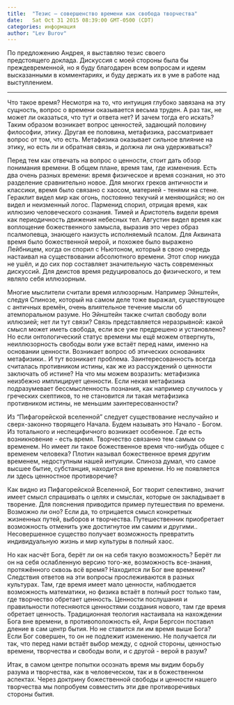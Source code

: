 ```yaml
---
title:  "Тезис — совершенство времени как свобода творчества"
date:   Sat Oct 31 2015 08:39:00 GMT-0500 (CDT)
categories: информация
author: "Lev Burov"
---
```


По предложению Андрея, я выставляю тезис своего предстоящего доклада. Дискуссия с моей стороны была бы преждевременной, но я буду благодарен всем вопросам и идеям высказанными в комментариях, и буду держать их в уме в работе над выступлением.

<hr />

Что такое время? Несмотря на то, что интуиция глубоко завязана на эту сущность, вопрос о времени оказывается весьма труден. А раз так, не может ли оказаться, что тут и ответа нет? И зачем тогда его искать? Таким образом возникает вопрос ценностей, задающий половину философии, этику. Другая ее половина, метафизика, рассматривает вопрос от том, что есть. Метафизика оказывает сильное влияние на этику, но есть ли и обратная связь, и должна ли она удерживаться?

Перед тем как отвечать на вопрос о ценности, стоит дать обзор понимания времени. В общем плане, время там, где изменения. Есть два очень разных времени: время физическое и время сознания, но это разделение сравнительно новое. Для многих греков античности и классики, время было связано с хаосом, материей - тенями на стене. Гераклит видел мир как огонь, постоянно текучий и меняющийся; но он видел и неизменный логос. Парменид спорил, отрицая время, как иллюзию человеческого сознания. Тимей и Аристотель видели время как периодичность движения небесных тел. Августин видел время как воплощение божественного замысла, выразив это через образ псалмопевца, знающего наизусть исполняемый псалом. Для Аквината время было божественной мерой, и похожее было выражено Лейбницем, когда он спорил с Ньютоном, который в свою очередь настаивал на существовании абсолютного времени. Этот спор никуда не ушёл, и до сих пор составляет значительную часть современных дискуссий. Для деистов время редуцировалось до физического, и тем являло себя иллюзорным.

Многие мыслители считали время иллюзорным. Например Эйнштейн, следуя Спинозе, который на самом деле тоже выражал, существующее с античных времён, очень влиятельное течение мысли об атемпоральном разуме. Но Эйнштейн также считал свободу воли иллюзией; нет ли тут связи? Связь представляется неразрывной: какой смысл может иметь свобода, если все уже предрешено и установлено? Но если онтологический статус времени мы ещё можем отвергнуть, неиллюзорность свободы воли уже встаёт перед нами, именно на основании ценности. Возникает вопрос об этических основаниях метафизики.. И тут возникает проблема. Заинтересованность всегда считалась противником истины, как же из рассуждений о ценности заключать об истине? На что мы можем возразить: метафизика неизбежно имплицирует ценности. Если некая метафизика подразумевает бессмысленность познания, как например случилось у греческих скептиков, то не становится ли такая метафизика противником истины, не меньшим заинтересованности?

Из “Пифагорейской вселенной” следует существование неслучайно и сверх-законно творящего Начала. Будем называть это Начало - Богом. Из тотального и неспецифичного возникает особенное. Где есть возникновение - есть время. Творчество связанно тем самым со временем. Но имеет ли такое божественное время что-нибудь общее с временем человека? Плотин называл божественное время другим временем, недоступным нашей интуиции. Спиноза думал, что самое высшее бытие, субстанция, находится вне времени. Но не появляется ли здесь ценностное противоречие?

Как видно из Пифагорейской Вселенной, Бог творит селективно, значит имеет смысл спрашивать о целях и смыслах, которые он закладывает в творение. Для пояснения приводится пример путешествия по времени. Возможно ли оно? Если да, то отрицается смысл конкретных жизненных путей, выборов и творчества. Путешественник приобретает возможность отменить уже достигнутое им самим и другими.. Несовершенное существо получает возможность превратить индивидуальную жизнь и мир культуры в полный хаос.

Но как насчёт Бога, берёт ли он на себя такую возможность? Берёт ли он на себя ослабленную версию того-же, возможность все-знания, протяжённого сквозь всё время? Находится ли Бог вне времени? Следствия ответов на эти вопросы прослеживаются в разных культурах. Там, где время имеет мало ценности, наблюдается возможность математики, но физика встаёт в полный рост только там, где творчество обретает ценность. Ценности послушания и правильности потесняются ценностями создания нового, там где время обретает ценность. Традиционная теология настаивала на нахождении Бога вне времени, в противоположность ей, Анри Бергсон поставил дление в сам центр бытия. Но не ставится ли им время выше Бога? Если Бог совершен, то он не подлежит изменению. Не получается ли так, что перед нами встаёт выбор между, с одной стороны, ценностью времени, творчества и свободы воли, и с другой - верой в разум?

Итак, в самом центре попытки осознать время мы видим борьбу разума и творчества, как в человеческом, так и в божественном аспектах. Через доктрину божественной свободы и ценности нашего творчества мы попробуем совместить эти две противоречивых стороны бытия.